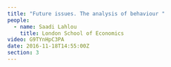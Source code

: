 ```yaml
---
title: "Future issues. The analysis of behaviour "
people:
  - name: Saadi Lahlou
    title: London School of Economics
video: G9TYnHpC3PA
date: 2016-11-18T14:55:00Z
section: 3
---
```

